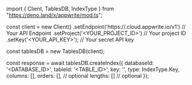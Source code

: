 import { Client, TablesDB, IndexType } from "https://deno.land/x/appwrite/mod.ts";

const client = new Client()
    .setEndpoint('https://<REGION>.cloud.appwrite.io/v1') // Your API Endpoint
    .setProject('<YOUR_PROJECT_ID>') // Your project ID
    .setKey('<YOUR_API_KEY>'); // Your secret API key

const tablesDB = new TablesDB(client);

const response = await tablesDB.createIndex({
    databaseId: '<DATABASE_ID>',
    tableId: '<TABLE_ID>',
    key: '',
    type: IndexType.Key,
    columns: [],
    orders: [], // optional
    lengths: [] // optional
});
